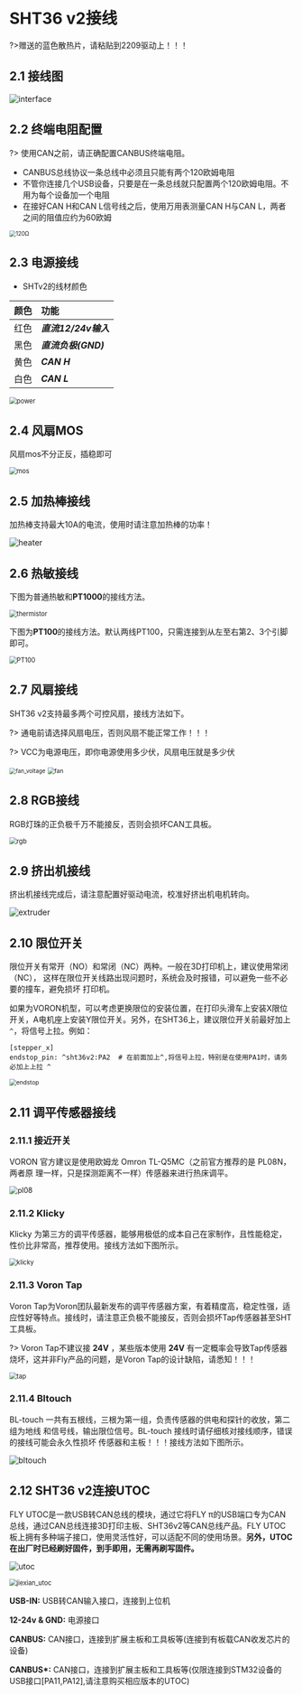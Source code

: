 # SHT36 v2接线

?>赠送的蓝色散热片，请粘贴到2209驱动上！！！

## 2.1 接线图

![interface](../../images/boards/fly_sht_v2/interface.jpg)

## 2.2 终端电阻配置

?> 使用CAN之前，请正确配置CANBUS终端电阻。

* CANBUS总线协议一条总线中必须且只能有两个120欧姆电阻
*  不管你连接几个USB设备，只要是在一条总线就只配置两个120欧姆电阻。不用为每个设备加一个电阻
* 在接好CAN H和CAN L信号线之后，使用万用表测量CAN H与CAN L，两者之间的阻值应约为60欧姆

<img src="../../images/boards/fly_sht_v2/120Ω.png" alt="120Ω" style="zoom:70%;" />

## 2.3 电源接线

* SHTv2的线材颜色

| 颜色 | 功能                 |
| :--: | :------------------- |
| 红色 | ***直流12/24v输入*** |
| 黑色 | ***直流负极(GND)***  |
| 黄色 | ***CAN H***          |
| 白色 | ***CAN L***          |

<img src="../../images/boards/fly_sht_v2/power.png" alt="power" style="zoom:80%;" />

## 2.4 风扇MOS

风扇mos不分正反，插稳即可

<img src="../../images/boards/fly_sht_v2/mos.png" alt="mos" style="zoom:80%;" />

## 2.5 加热棒接线

加热棒支持最大10A的电流，使用时请注意加热棒的功率！

![heater](../../images/boards/fly_sht_v2/heater.png)

## 2.6 热敏接线

下图为普通热敏和**PT1000**的接线方法。

<img src="../../images/boards/fly_sht_v2/thermistor.png" alt="thermistor" style="zoom:80%;" />

下图为**PT100**的接线方法。默认两线PT100，只需连接到从左至右第2、3个引脚即可。

<img src="../../images/boards/fly_sht_v2/PT100.png" alt="PT100" style="zoom:80%;" />

## 2.7 风扇接线

SHT36 v2支持最多两个可控风扇，接线方法如下。

?>  通电前请选择风扇电压，否则风扇不能正常工作！！！

?> VCC为电源电压，即你电源使用多少伏，风扇电压就是多少伏

<img src="../../images/boards/fly_sht_v2/fan_voltage.png" alt="fan_voltage" style="zoom:70%;" />

<img src="../../images/boards/fly_sht_v2/fan.png" alt="fan" style="zoom:75%;" />

## 2.8 RGB接线

RGB灯珠的正负极千万不能接反，否则会损坏CAN工具板。

<img src="../../images/boards/fly_sht_v2/rgb.png" alt="rgb" style="zoom:80%;" />

## 2.9 挤出机接线

挤出机接线完成后，请注意配置好驱动电流，校准好挤出机电机转向。

![extruder](../../images/boards/fly_sht_v2/extruder.png)

## 2.10 限位开关

限位开关有常开（NO）和常闭（NC）两种。一般在3D打印机上，建议使用常闭（NC）， 这样在限位开关线路出现问题时，系统会及时报错，可以避免一些不必要的撞车，避免损坏 打印机。

如果为VORON机型，可以考虑更换限位的安装位置，在打印头滑车上安装X限位开关，A电机座上安装Y限位开关。另外，在SHT36上，建议限位开关前最好加上``^``，将信号上拉。例如：

```
[stepper_x]
endstop_pin: ^sht36v2:PA2  # 在前面加上^,将信号上拉，特别是在使用PA1时，请务必加上上拉 ^
```

<img src="../../images/boards/fly_sht_v2/endstop.png" alt="endstop" style="zoom:75%;" />

##  2.11 调平传感器接线

### 2.11.1 接近开关

VORON 官方建议是使用欧姆龙 Omron TL-Q5MC（之前官方推荐的是 PL08N，两者原 理一样，只是探测距离不一样）传感器来进行热床调平。

<img src="../../images/boards/fly_sht_v2/pl08.png" alt="pl08" style="zoom:90%;" />

### 2.11.2 Klicky

Klicky 为第三方的调平传感器，能够用极低的成本自己在家制作，且性能稳定，性价比非常高，推荐使用。接线方法如下图所示。

<img src="../../images/boards/fly_sht_v2/klicky.png" alt="klicky" style="zoom:80%;" />

### 2.11.3 Voron Tap

Voron Tap为Voron团队最新发布的调平传感器方案，有着精度高，稳定性强，适应性好等特点。接线时，请注意正负极不能接反，否则会损坏Tap传感器甚至SHT工具板。

?> Voron Tap不建议接 **24V** ，某些版本使用 **24V** 有一定概率会导致Tap传感器烧坏，这并非Fly产品的问题，是Voron Tap的设计缺陷，请悉知！！！

<img src="../../images/boards/fly_sht_v2/tap.png" alt="tap" style="zoom:80%;" />

### 2.11.4 Bltouch

BL-touch 一共有五根线，三根为第一组，负责传感器的供电和探针的收放，第二组为地线 和信号线，输出限位信号。BL-touch 接线时请仔细核对接线顺序，错误的接线可能会永久性损坏 传感器和主板！！！接线方法如下图所示。

![bltouch](../../images/boards/fly_sht_v2/bltouch.png)

## 2.12 SHT36   v2连接UTOC

FLY UTOC是一款USB转CAN总线的模块，通过它将FLY π的USB端口专为CAN总线，通过CAN总线连接3D打印主板、SHT36v2等CAN总线产品。FLY UTOC板上拥有多种端子接口，使用灵活性好，可以适配不同的使用场景。**另外，UTOC在出厂时已经刷好固件，到手即用，无需再刷写固件。**

![utoc](../../images/boards/fly_sht_v2/utoc.png)

<img src="../../images/boards/fly_sht_v2/jiexian_utoc.png" alt="jiexian_utoc" style="zoom:80%;" />

**USB-IN:** USB转CAN输入接口，连接到上位机

**12-24v & GND:** 电源接口

**CANBUS:** CAN接口，连接到扩展主板和工具板等(连接到有板载CAN收发芯片的设备)

**CANBUS\*:** CAN接口，连接到扩展主板和工具板等(仅限连接到STM32设备的USB接口[PA11,PA12],请注意购买相应版本的UTOC)



